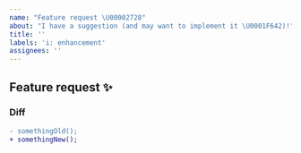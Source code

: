 ```yaml
---
name: "Feature request \U00002728"
about: "I have a suggestion (and may want to implement it \U0001F642)!"
title: ''
labels: 'i: enhancement'
assignees: ''
---
```


## Feature request ✨

<!-- Kia ora, thank you for taking the time to create a request. -->

<!-- Please provide a clear and concise description of your requested feature. -->

### Diff

<!-- Please an example output diff of your requested feature. -->

```diff
- somethingOld();
+ somethingNew();
```
